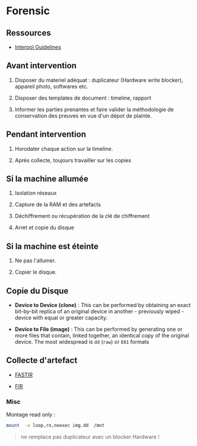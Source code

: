 # Forensic

## Ressources

* [Interpol Guidelines](https://www.interpol.int/content/download/16243/file/Guidelines_to_Digital_Forensics_First_Responders_V7.pdf)

## Avant intervention

1. Disposer du materiel adéquat : duplicateur (Hardware write blocker), appareil photo, softwares etc.

2. Disposer des templates de document : timeline, rapport

3. Informer les parties prenantes et faire valider la méthodologie de conservation des preuves en vue d'un dépot de plainte.

## Pendant intervention

1. Horodater chaque action sur la timeline.

2. Après collecte, toujours travailler sur les copies

## Si la machine allumée

1. Isolation réseaux

2. Capture de la RAM et des artefacts

3. Déchiffrement ou récupération de la clé de chiffrement

4. Arret et copie du disque

## Si la machine est éteinte

1. Ne pas l'allumer.

2. Copier le disque.

## Copie du Disque

* **Device to Device (clone)** : This can be performed by obtaining an exact bit-by-bit replica of an original device in another - previously wiped - device with equal or greater capacity.

* **Device to File (image)** : This can be performed by generating one or more files that contain, linked together, an identical copy of the original device. The most widespread is `dd` (`raw`) or `E01` formats

## Collecte d'artefact

* [FASTIR](https://github.com/SekoiaLab/Fastir_Collector)

* [FIR](https://github.com/certsocietegenerale/FIR)

### Misc

Montage read only :

```bash
mount  -o loop,ro,noexec img.dd  /mnt
```
> ne remplace pas duplicateur avec un blocker Hardware !

